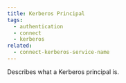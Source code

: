 ```yaml
---
title: Kerberos Principal
tags:
  - authentication
  - connect
  - kerberos
related:
  - connect-kerberos-service-name
---
```

Describes what a Kerberos principal is.
